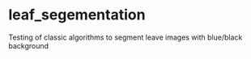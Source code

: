 # leaf_segementation
Testing of classic algorithms to segment leave images with blue/black background
